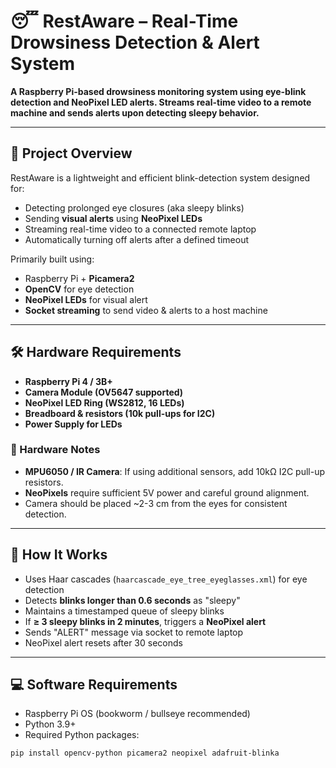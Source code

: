 # 😴 RestAware – Real-Time Drowsiness Detection & Alert System

**A Raspberry Pi-based drowsiness monitoring system using eye-blink detection and NeoPixel LED alerts. Streams real-time video to a remote machine and sends alerts upon detecting sleepy behavior.**

---

## 🚀 Project Overview

RestAware is a lightweight and efficient blink-detection system designed for:

- Detecting prolonged eye closures (aka sleepy blinks)
- Sending **visual alerts** using **NeoPixel LEDs**
- Streaming real-time video to a connected remote laptop
- Automatically turning off alerts after a defined timeout

Primarily built using:
- Raspberry Pi + **Picamera2**
- **OpenCV** for eye detection
- **NeoPixel LEDs** for visual alert
- **Socket streaming** to send video & alerts to a host machine

---

## 🛠️ Hardware Requirements

- **Raspberry Pi 4 / 3B+**
- **Camera Module (OV5647 supported)**
- **NeoPixel LED Ring (WS2812, 16 LEDs)**
- **Breadboard & resistors (10k pull-ups for I2C)**
- **Power Supply for LEDs**

### 🔧 Hardware Notes
- **MPU6050 / IR Camera**: If using additional sensors, add 10kΩ I2C pull-up resistors.
- **NeoPixels** require sufficient 5V power and careful ground alignment.
- Camera should be placed ~2-3 cm from the eyes for consistent detection.

---

## 🧠 How It Works

- Uses Haar cascades (`haarcascade_eye_tree_eyeglasses.xml`) for eye detection
- Detects **blinks longer than 0.6 seconds** as "sleepy"
- Maintains a timestamped queue of sleepy blinks
- If **≥ 3 sleepy blinks in 2 minutes**, triggers a **NeoPixel alert**
- Sends "ALERT" message via socket to remote laptop
- NeoPixel alert resets after 30 seconds

---

## 💻 Software Requirements

- Raspberry Pi OS (bookworm / bullseye recommended)
- Python 3.9+
- Required Python packages:
```bash
pip install opencv-python picamera2 neopixel adafruit-blinka
